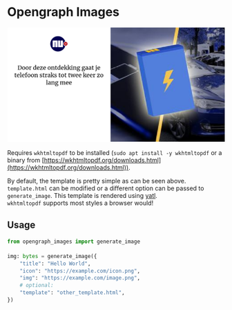 # Opengraph Images

![](example.png)

Requires `wkhtmltopdf` to be installed (`sudo apt install -y wkhtmltopdf` or a binary from [https://wkhtmltopdf.org/downloads.html](https://wkhtmltopdf.org/downloads.html)).

By default, the template is pretty simple as can be seen above. 
`template.html` can be modified or a different option can be passed to `generate_image`.
This template is rendered using [yatl](https://github.com/web2py/yatl).  
`wkhtmltopdf` supports most styles a browser would!

## Usage

```python
from opengraph_images import generate_image

img: bytes = generate_image({
    "title": "Hello World",
    "icon": "https://example.com/icon.png",
    "img": "https://example.com/image.png",
    # optional:
    "template": "other_template.html",
})
```
